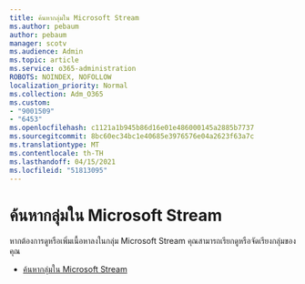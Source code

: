 ```yaml
---
title: ค้นหากลุ่มใน Microsoft Stream
ms.author: pebaum
author: pebaum
manager: scotv
ms.audience: Admin
ms.topic: article
ms.service: o365-administration
ROBOTS: NOINDEX, NOFOLLOW
localization_priority: Normal
ms.collection: Adm_O365
ms.custom:
- "9001509"
- "6453"
ms.openlocfilehash: c1121a1b945b86d16e01e486000145a2885b7737
ms.sourcegitcommit: 8bc60ec34bc1e40685e3976576e04a2623f63a7c
ms.translationtype: MT
ms.contentlocale: th-TH
ms.lasthandoff: 04/15/2021
ms.locfileid: "51813095"
---
```

# <a name="find-groups-in-microsoft-stream"></a>ค้นหากลุ่มใน Microsoft Stream

หากต้องการดูหรือเพิ่มเนื้อหาลงในกลุ่ม Microsoft Stream คุณสามารถเรียกดูหรือจัดเรียงกลุ่มของคุณ  

- [ค้นหากลุ่มใน Microsoft Stream](https://docs.microsoft.com/stream/portal-browse-filter-groups)
